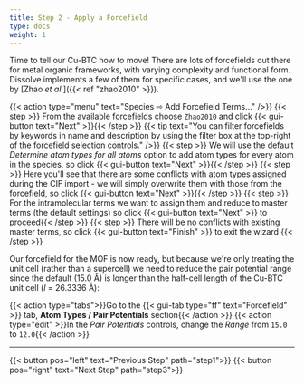 ```yaml
---
title: Step 2 - Apply a Forcefield
type: docs
weight: 1
---
```


Time to tell our Cu-BTC how to move! There are lots of forcefields out there for metal organic frameworks, with varying complexity and functional form. Dissolve implements a few of them for specific cases, and we'll use the one by [Zhao _et al._]({{< ref "zhao2010" >}}).

{{< action type="menu" text="Species &#8680; Add Forcefield Terms..." />}}
{{< step >}} From the available forcefields choose `Zhao2010` and click {{< gui-button text="Next" >}}{{< /step >}}
{{< tip text="You can filter forcefields by keywords in name and description by using the filter box at the top-right of the forcefield selection controls." />}}
{{< step >}} We will use the default _Determine atom types for all atoms_ option to add atom types for every atom in the species, so click {{< gui-button text="Next" >}}{{< /step >}}
{{< step >}} Here you'll see that there are some conflicts with atom types assigned during the CIF import - we will simply overwrite them with those from the forcefield, so click {{< gui-button text="Next" >}}{{< /step >}}
{{< step >}} For the intramolecular terms we want to assign them and reduce to master terms (the default settings) so click {{< gui-button text="Next" >}} to proceed{{< /step >}}
{{< step >}} There will be no conflicts with existing master terms, so click {{< gui-button text="Finish" >}} to exit the wizard {{< /step >}}

Our forcefield for the MOF is now ready, but because we're only treating the unit cell (rather than a supercell) we need to reduce the pair potential range since the default (15.0 &#8491;) is longer than the half-cell length of the Cu-BTC unit cell ($l$ = 26.3336 &#8491;):

{{< action type="tabs">}}Go to the {{< gui-tab type="ff" text="Forcefield" >}} tab, **Atom Types / Pair Potentials** section{{< /action >}}
{{< action type="edit" >}}In the _Pair Potentials_ controls, change the _Range_ from `15.0` to `12.0`{{< /action >}}

* * *
{{< button pos="left" text="Previous Step" path="step1">}}
{{< button pos="right" text="Next Step" path="step3">}}
